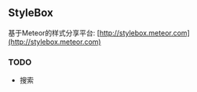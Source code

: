 ## StyleBox

基于Meteor的样式分享平台: [http://stylebox.meteor.com](http://stylebox.meteor.com)

### TODO

- 搜索
